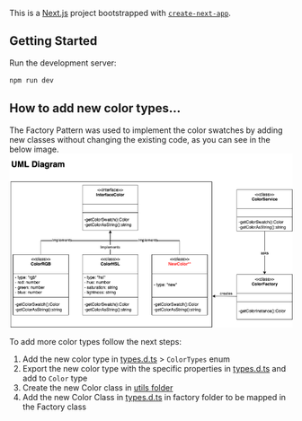 This is a [Next.js](https://nextjs.org/) project bootstrapped with [`create-next-app`](https://github.com/vercel/next.js/tree/canary/packages/create-next-app).

## Getting Started

Run the development server:

```bash
npm run dev
```

## How to add new color types...

The Factory Pattern was used to implement the color swatches by adding new classes without changing the existing code, as you can see in the below image.
![image info](/diagrams/uml-diagram.png)

To add more color types follow the next steps:
1. Add the new color type in [types.d.ts](types.d.ts) > `ColorTypes` enum 
2. Export the new color type with the specific properties in [types.d.ts](types.d.ts) and add to `Color` type
3. Create the new Color class in [utils folder](/src/utils/factory)
4. Add the new Color Class in [types.d.ts](/src/utils/factory/types.d.ts) in factory folder to be mapped in the Factory class 

